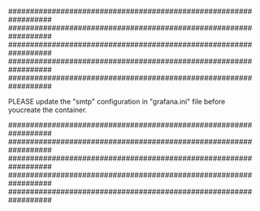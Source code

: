 ##################################################################
##################################################################
##################################################################
##################################################################
##################################################################

PLEASE update the "smtp" configuration in "grafana.ini" file before youcreate the container.

##################################################################
##################################################################
##################################################################
##################################################################
##################################################################